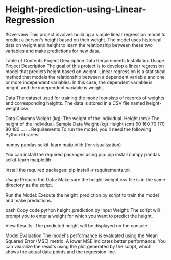 # Height-prediction-using-Linear-Regression
#Overview
This project involves building a simple linear regression model to predict a person's height based on their weight. The model uses historical data on weight and height to learn the relationship between these two variables and make predictions for new data.

Table of Contents
Project Description
Data
Requirements
Installation
Usage
Project Description
The goal of this project is to develop a linear regression model that predicts height based on weight. Linear regression is a statistical method that models the relationship between a dependent variable and one or more independent variables. In this case, the dependent variable is height, and the independent variable is weight.

Data
The dataset used for training the model consists of records of weights and corresponding heights. The data is stored in a CSV file named height-weight.csv.

Data Columns
Weight (kg): The weight of the individual.
Height (cm): The height of the individual.
Sample Data
Weight (kg)	Height (cm)
60	160
70	170
80	180
...	...
Requirements
To run the model, you'll need the following Python libraries:

numpy
pandas
scikit-learn
matplotlib (for visualization)

You can install the required packages using pip:
pip install numpy pandas scikit-learn matplotlib

Install the required packages:
pip install -r requirements.txt

Usage
Prepare the Data: Make sure the height-weight.csv file is in the same directory as the script.

Run the Model: Execute the height_prediction.py script to train the model and make predictions.

bash
Copy code
python height_prediction.py
Input Weight: The script will prompt you to enter a weight for which you want to predict the height.

View Results: The predicted height will be displayed on the console.


Model Evaluation
The model's performance is evaluated using the Mean Squared Error (MSE) metric. A lower MSE indicates better performance. You can visualize the results using the plot generated by the script, which shows the actual data points and the regression line.
